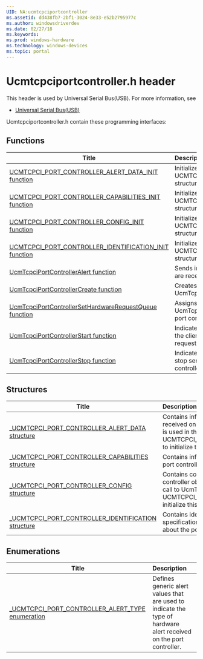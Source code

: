 ```yaml
---
UID: NA:ucmtcpciportcontroller
ms.assetid: dd438fb7-2bf1-3024-8e33-e52b2795977c
ms.author: windowsdriverdev
ms.date: 02/27/18
ms.keywords: 
ms.prod: windows-hardware
ms.technology: windows-devices
ms.topic: portal
---
```


# Ucmtcpciportcontroller.h header



This header is used by Universal Serial Bus(USB). For more information, see
- [Universal Serial Bus(USB)](../_usbref/index.md)

Ucmtcpciportcontroller.h contain these programming interfaces:


## Functions

| Title   | Description   |
| ---- |:---- |
| [UCMTCPCI_PORT_CONTROLLER_ALERT_DATA_INIT function](nf-ucmtcpciportcontroller-ucmtcpci_port_controller_alert_data_init.md) | Initializes the UCMTCPCI_PORT_CONTROLLER_ALERT_DATA structure. |
| [UCMTCPCI_PORT_CONTROLLER_CAPABILITIES_INIT function](nf-ucmtcpciportcontroller-ucmtcpci_port_controller_capabilities_init.md) | Initializes the UCMTCPCI_PORT_CONTROLLER_CAPABILITIES structure. |
| [UCMTCPCI_PORT_CONTROLLER_CONFIG_INIT function](nf-ucmtcpciportcontroller-ucmtcpci_port_controller_config_init.md) | Initializes the UCMTCPCI_PORT_CONTROLLER_CONFIG structure. |
| [UCMTCPCI_PORT_CONTROLLER_IDENTIFICATION_INIT function](nf-ucmtcpciportcontroller-ucmtcpci_port_controller_identification_init.md) | Initializes the UCMTCPCI_PORT_CONTROLLER_IDENTIFICATION structure. |
| [UcmTcpciPortControllerAlert function](nf-ucmtcpciportcontroller-ucmtcpciportcontrolleralert.md) | Sends information about the hardware alerts that are received on the port controller to UcmTcpciCx. |
| [UcmTcpciPortControllerCreate function](nf-ucmtcpciportcontroller-ucmtcpciportcontrollercreate.md) | Creates a port controller object to register with UcmTcpciCx. |
| [UcmTcpciPortControllerSetHardwareRequestQueue function](nf-ucmtcpciportcontroller-ucmtcpciportcontrollersethardwarerequestqueue.md) | Assigns a framework queue object to which the UcmTcpciCx dispatches hardware requests for the port controller. |
| [UcmTcpciPortControllerStart function](nf-ucmtcpciportcontroller-ucmtcpciportcontrollerstart.md) | Indicates to the UcmTcpciCx class extension that the client driver is now ready to service hardware requests for the port controller. |
| [UcmTcpciPortControllerStop function](nf-ucmtcpciportcontroller-ucmtcpciportcontrollerstop.md) | Indicates to the UcmTcpciCx class extension to stop sending hardware requests to the port controller object. |

## Structures

| Title   | Description   |
| ---- |:---- |
| [_UCMTCPCI_PORT_CONTROLLER_ALERT_DATA structure](ns-ucmtcpciportcontroller-_ucmtcpci_port_controller_alert_data.md) | Contains information about hardware alerts received on the port controller object. This structure is used in the UcmTcpciPortControllerAlert call. Call UCMTCPCI_PORT_CONTROLLER_ALERT_DATA_INIT to initialize this structure. |
| [_UCMTCPCI_PORT_CONTROLLER_CAPABILITIES structure](ns-ucmtcpciportcontroller-_ucmtcpci_port_controller_capabilities.md) | Contains information about the capabilities of the port controller. |
| [_UCMTCPCI_PORT_CONTROLLER_CONFIG structure](ns-ucmtcpciportcontroller-_ucmtcpci_port_controller_config.md) | Contains configuration options for the port controller object, passed by the client driver in the call to UcmTcpciPortControllerCreate. Call UCMTCPCI_PORT_CONTROLLER_CONFIG_INIT to initialize this structure. |
| [_UCMTCPCI_PORT_CONTROLLER_IDENTIFICATION structure](ns-ucmtcpciportcontroller-_ucmtcpci_port_controller_identification.md) | Contains identification information and USB specification version information (in BCD format) about the port controller. |

## Enumerations

| Title   | Description   |
| ---- |:---- |
| [_UCMTCPCI_PORT_CONTROLLER_ALERT_TYPE enumeration](ne-ucmtcpciportcontroller-_ucmtcpci_port_controller_alert_type.md) | Defines generic alert values that are used to indicate the type of hardware alert received on the port controller. |

